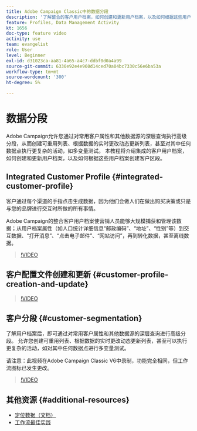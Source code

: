 ```yaml
---
title: Adobe Campaign Classic中的数据分段
description: '了解整合的客户用户档案，如何创建和更新用户档案，以及如何根据这些用户档案创建客户区段。 '
feature: Profiles, Data Management Activity
kt: 1656
doc-type: feature video
activity: use
team: evangelist
role: User
level: Beginner
exl-id: d31023ca-aa81-4a65-a4c7-ddbf0d0a4a99
source-git-commit: 6330e92e4e960d14ced70a04bc7330c56e6ba53a
workflow-type: tm+mt
source-wordcount: '300'
ht-degree: 5%

---
```


# 数据分段

Adobe Campaign允许您通过对常用客户属性和其他数据源的深层查询执行高级分段，从而创建可重用列表、根据数据的实时更改动态更新列表，甚至对其中任何数据点执行更复杂的活动，如多变量测试。 本教程将介绍集成的客户用户档案，如何创建和更新用户档案，以及如何根据这些用户档案创建客户区段。

## Integrated Customer Profile {#integrated-customer-profile}

客户通过每个渠道的手指点击生成数据，因为他们会做人们在做出购买决策或只是与您的品牌进行交互时所做的所有事情。

Adobe Campaign的整合客户用户档案使营销人员能够大规模捕获和管理该数据；从用户档案属性（如人口统计详细信息“邮政编码”、“地址”、“性别”等）到交互数据、“打开消息”、“点击电子邮件”、“网站访问”，再到转化数据，甚至离线数据。

>[!VIDEO](https://video.tv.adobe.com/v/23629?quality=12)

## 客户配置文件创建和更新 {#customer-profile-creation-and-update}

>[!VIDEO](https://video.tv.adobe.com/v/23632?quality=12)

## 客户分段  {#customer-segmentation}

了解用户档案后，即可通过对常用客户属性和其他数据源的深层查询进行高级分段。 允许您创建可重用列表、根据数据的实时更改动态更新列表，甚至可以执行更复杂的活动，如对其中任何数据点进行多变量测试。

请注意：此视频在Adobe Campaign Classic V6中录制，功能完全相同，但工作流图标已发生更改。

>[!VIDEO](https://video.tv.adobe.com/v/23635?quality=12)

## 其他资源 {#additional-resources}

* [定位数据（文档）](https://experienceleague.adobe.com/docs/campaign-classic/using/automating-with-workflows/introduction/targeting-data.html)
* [工作流最佳实践](https://experienceleague.adobe.com/docs/campaign-classic/using/automating-with-workflows/introduction/workflow-best-practices.html?lang=zh-Hans)
